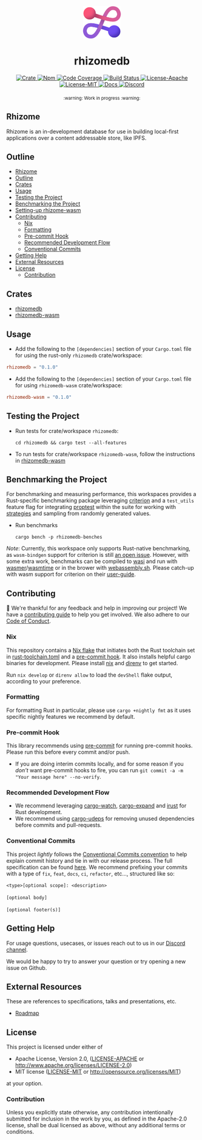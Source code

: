 <div align="center">
  <a href="https://github.com/rhizomedb/rs-rhizome" target="_blank">
    <img src="https://github.com/fission-codes/kit/blob/main/images/logo-icon-coloured.png?raw=true" alt="Fission logo" width="100" />
  </a>

  <h1 align="center">rhizomedb</h1>

  <p>
    <a href="https://crates.io/crates/rhizomedb">
      <img src="https://img.shields.io/crates/v/rhizomedb?label=crates" alt="Crate">
    </a>
    <a href="https://npmjs.com/package/rhizomedb">
      <img src="https://img.shields.io/npm/v/rhizomedb" alt="Npm">
    </a>
    <a href="https://codecov.io/gh/rhizomedb/rs-rhizome">
      <img src="https://codecov.io/gh/rhizomedb/rs-rhizome/branch/main/graph/badge.svg?token=SOMETOKEN" alt="Code Coverage"/>
    </a>
    <a href="https://github.com/rhizomedb/rs-rhizome/actions?query=">
      <img src="https://github.com/rhizomedb/rs-rhizome/actions/workflows/tests_and_checks.yml/badge.svg" alt="Build Status">
    </a>
    <a href="https://github.com/rhizomedb/rs-rhizome/blob/main/LICENSE-APACHE">
      <img src="https://img.shields.io/badge/License-Apache%202.0-blue.svg" alt="License-Apache">
    </a>
    <a href="https://github.com/rhizomedb/rs-rhizome/blob/main/LICENSE-MIT">
      <img src="https://img.shields.io/badge/License-MIT-blue.svg" alt="License-MIT">
    </a>
    <a href="https://docs.rs/rhizomedb">
      <img src="https://img.shields.io/static/v1?label=Docs&message=docs.rs&color=blue" alt="Docs">
    </a>
    <a href="https://fission.codes/discord">
      <img src="https://img.shields.io/static/v1?label=Discord&message=join%20us!&color=mediumslateblue" alt="Discord">
    </a>
  </p>
</div>

<div align="center"><sub>:warning: Work in progress :warning:</sub></div>

## Rhizome

Rhizome is an in-development database for use in building local-first applications over a content addressable store, like IPFS.

## Outline

- [Rhizome](#rhizome)
- [Outline](#outline)
- [Crates](#crates)
- [Usage](#usage)
- [Testing the Project](#testing-the-project)
- [Benchmarking the Project](#benchmarking-the-project)
- [Setting-up rhizome-wasm](#setting-up-rhizome-wasm)
- [Contributing](#contributing)
  - [Nix](#nix)
  - [Formatting](#formatting)
  - [Pre-commit Hook](#pre-commit-hook)
  - [Recommended Development Flow](#recommended-development-flow)
  - [Conventional Commits](#conventional-commits)
- [Getting Help](#getting-help)
- [External Resources](#external-resources)
- [License](#license)
  - [Contribution](#contribution)

## Crates

- [rhizomedb](https://github.com/rhizomedb/rs-rhizome/tree/main/rhizomedb)
- [rhizomedb-wasm](https://github.com/rhizomedb/rs-rhizome/tree/main/rhizomedb-wasm)

## Usage

- Add the following to the `[dependencies]` section of your `Cargo.toml` file
  for using the rust-only `rhizomedb` crate/workspace:

```toml
rhizomedb = "0.1.0"
```

- Add the following to the `[dependencies]` section of your `Cargo.toml` file
  for using `rhizomedb-wasm` crate/workspace:

```toml
rhizomedb-wasm = "0.1.0"
```

## Testing the Project

- Run tests for crate/workspace `rhizomedb`:

  ```console
  cd rhizomedb && cargo test --all-features
  ```

- To run tests for crate/workspace `rhizomedb-wasm`, follow
  the instructions in [rhizomedb-wasm](./rhizomedb-wasm#testing-the-project)

## Benchmarking the Project

For benchmarking and measuring performance, this workspaces provides
a Rust-specific benchmarking package leveraging [criterion][criterion] and a
`test_utils` feature flag for integrating [proptest][proptest] within the
suite for working with [strategies][strategies] and sampling from randomly
generated values.

- Run benchmarks

  ```console
  cargo bench -p rhizomedb-benches
  ```

*Note*: Currently, this workspace only supports Rust-native benchmarking, as
`wasm-bindgen` support for criterion is still [an open issue][criterion-bindgen].
However, with some extra work, benchmarks can be compiled to [wasi][wasi] and
run with [wasmer][wasmer]/[wasmtime][wasmtime] or in the brower with
[webassembly.sh][wasmsh]. Please catch-up with wasm support for criterion on their
[user-guide][criterion-user-guide].

## Contributing

:balloon: We're thankful for any feedback and help in improving our project!
We have a [contributing guide](./CONTRIBUTING.md) to help you get involved. We
also adhere to our [Code of Conduct](./CODE_OF_CONDUCT.md).

### Nix
This repository contains a [Nix flake][nix-flake] that initiates both the Rust
toolchain set in [rust-toolchain.toml](./rust-toolchain.toml) and a
[pre-commit hook](#pre-commit-hook). It also installs helpful cargo binaries for
development. Please install [nix][nix] and [direnv][direnv] to get started.

Run `nix develop` or `direnv allow` to load the `devShell` flake output,
according to your preference.

### Formatting

For formatting Rust in particular, please use `cargo +nightly fmt` as it uses
specific nightly features we recommend by default.

### Pre-commit Hook

This library recommends using [pre-commit][pre-commit] for running pre-commit
hooks. Please run this before every commit and/or push.

- If you are doing interim commits locally, and for some reason if you _don't_
  want pre-commit hooks to fire, you can run
  `git commit -a -m "Your message here" --no-verify`.

### Recommended Development Flow

- We recommend leveraging [cargo-watch][cargo-watch],
  [cargo-expand][cargo-expand] and [irust][irust] for Rust development.
- We recommend using [cargo-udeps][cargo-udeps] for removing unused dependencies
  before commits and pull-requests.

### Conventional Commits

This project *lightly* follows the [Conventional Commits
convention][commit-spec-site] to help explain
commit history and tie in with our release process. The full specification
can be found [here][commit-spec]. We recommend prefixing your commits with
a type of `fix`, `feat`, `docs`, `ci`, `refactor`, etc..., structured like so:

```
<type>[optional scope]: <description>

[optional body]

[optional footer(s)]
```

## Getting Help

For usage questions, usecases, or issues reach out to us in our [Discord channel](https://fission.codes/discord).

We would be happy to try to answer your question or try opening a new issue on Github.

## External Resources

These are references to specifications, talks and presentations, etc.
- [Roadmap](https://starmap.site/roadmap/github.com/fission-codes/Fission-Starmap/issues/40#view=simple)

## License

This project is licensed under either of

- Apache License, Version 2.0, ([LICENSE-APACHE](./LICENSE-APACHE) or http://www.apache.org/licenses/LICENSE-2.0)
- MIT license ([LICENSE-MIT](./LICENSE-MIT) or http://opensource.org/licenses/MIT)

at your option.

### Contribution

Unless you explicitly state otherwise, any contribution intentionally
submitted for inclusion in the work by you, as defined in the Apache-2.0
license, shall be dual licensed as above, without any additional terms or
conditions.


[apache]: https://www.apache.org/licenses/LICENSE-2.0
[cargo-expand]: https://github.com/dtolnay/cargo-expand
[cargo-udeps]: https://github.com/est31/cargo-udeps
[cargo-watch]: https://github.com/watchexec/cargo-watch
[commit-spec]: https://www.conventionalcommits.org/en/v1.0.0/#specification
[commit-spec-site]: https://www.conventionalcommits.org/
[criterion]: https://github.com/bheisler/criterion.rs
[criterion-bindgen]: https://github.com/bheisler/criterion.rs/issues/270
[direnv]:https://direnv.net/
[irust]: https://github.com/sigmaSd/IRust
[mit]: http://opensource.org/licenses/MIT
[nix]:https://nixos.org/download.html
[nix-flake]: https://nixos.wiki/wiki/Flakes
[node-js]: https://nodejs.dev/en/
[pre-commit]: https://pre-commit.com/
[proptest]: https://github.com/proptest-rs/proptest
[strategies]: https://docs.rs/proptest/latest/proptest/strategy/trait.Strategy.html
[criterion-user-guide]: https://github.com/bheisler/criterion.rs/blob/version-0.4/book/src/user_guide/wasi.md
[wasi]: https://wasi.dev/
[wasmer]: https://wasmer.io/
[wasmtime]: https://docs.wasmtime.dev/
[wasmsh]: https://webassembly.sh/
